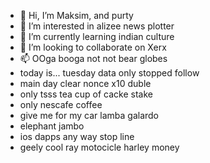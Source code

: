 - 👋 Hi, I’m Maksim, and purty
- 👀 I’m interested in alizee news plotter
- 🌱 I’m currently learning indian culture
- 💞️ I’m looking to collaborate on Xerx
- 📫 OOga booga not not bear globes
- today is... tuesday data only stopped follow
- main day clear nonce x10 duble
- only tsss tea cup of cacke stake
- only nescafe coffee
- give me for my car lamba galardo
- elephant jambo
- ios dapps any way stop line
- geely cool ray motocicle harley money
